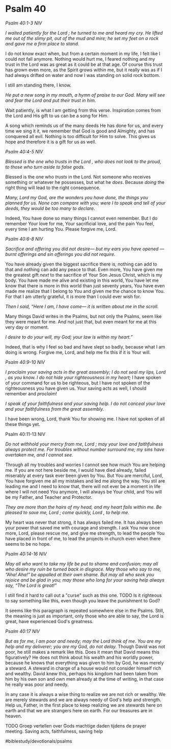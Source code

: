 # Psalm 40
*Psalm 40:1-3 NIV*

*I waited patiently for the Lord ; he turned to me and heard my cry. He lifted me out of the slimy pit, out of the mud and mire;*
*he set my feet on a rock and gave me a firm place to stand.*

I do not know exact when, but from a certain moment in my life, I felt like I could not fall anymore. Nothing would hurt me, I feared nothing and my trust in the Lord was as great as it could be at that age. Of course this trust has grown even more, as the Spirit grows within me, but it really was as if I had always drifted on water and now I was standing on solid rock bottom.

I still am standing there, I know.

*He put a new song in my mouth, a hymn of praise to our God.*
*Many will see and fear the Lord and put their trust in him.*

Wait patiently, is what I am getting from this verse.
Inspiration comes from the Lord and His gift to us can be a song for Him.

A song which reminds us of the many deeds He has done for us, and every time we sing it it, we remember that God is good and Almighty, and has conquered all evil. Nothing is too difficult for Him to solve.
This gives us hope and therefore it is a gift for us as well.

*Psalm 40:4-5 NIV*

*Blessed is the one who trusts in the Lord , who does not look to the proud, to those who turn aside to false gods.*

Blessed is the one who *trusts* in the Lord. Not someone who receives something or whatever he possesses, but what he *does*. 
Because *doing* the right thing will lead to the right consequence. 

*Many, Lord my God, are the wonders you have done, the things you planned for us.*
*None can compare with you; were I to speak and tell of your deeds, they would be too many to declare.*

Indeed, You have done so many things I cannot even remember. But I do remember Your love for me, Your sacrificial love, and the pain You feel, every time I am hurting You.
Please forgive me, Lord.

*Psalm 40:6-8 NIV*

*Sacrifice and offering you did not desire— but my ears you have opened — burnt offerings and sin offerings you did not require.*

You have already given the biggest sacrifice there is, nothing can add to that and nothing can add any peace to that.
Even more, You have given me the greatest gift *next* to the sacrifice of Your Son Jesus Christ, which is my body. 
You have made me alive and existing in this world, You have let me know that there is more in this world than just seventy years, You have even made me realize that I belong to You and given me the chance to know You. For that I am utterly grateful, it is more than I could ever wish for.

*Then I said, “Here I am, I have come— it is written about me in the scroll.*

Many things David writes in the Psalms, but not only the Psalms, seem like they were meant for me. And not just that, but even meant for me at this very day or moment.

*I desire to do your will, my God; your law is within my heart.”*

Indeed, that is why I feel so bad and have slept so badly, because what I am doing is wrong.
Forgive me, Lord, and help me fix this if it is Your will.

*Psalm 40:9-10 NIV*

*I proclaim your saving acts in the great assembly;*
*I do not seal my lips, Lord , as you know.*
*I do not hide your righteousness in my heart;*
I have spoken of your command for us to be righteous, but I have not spoken of the righteousness you have given us.
Your saving acts as well, I should remember and *proclaim*! 

*I speak of your faithfulness and your saving help.*
*I do not conceal your love and your faithfulness from the great assembly.*

I have been wrong, Lord, thank You for showing me. I have not spoken of all these things yet.

Psalm 40:11-13 NIV

*Do not withhold your mercy from me, Lord ; may your love and faithfulness always protect me.*
*For troubles without number surround me; my sins have overtaken me, and I cannot see.*

Through all my troubles and worries I cannot see how much You are helping me. If you are not here beside me, I would have died already, failed miserably at every task ever been given by You. But You are merciful, Lord, You have forgiven me all my mistakes and led me along the way.
You stil are leading me and I need to know that, there will not ever be a moment in life where I will not need You anymore, I will always be Your child, and You will be my Father, and Teacher and Protector.

*They are more than the hairs of my head, and my heart fails within me.*
*Be pleased to save me, Lord ;*
*come quickly, Lord , to help me.*

My heart was never that strong, it has always failed me. It has always been your power that saved me with courage and strength.
I ask You now once more, Lord, please rescue me, and give me strength, to lead the people You have placed in front of me, to lead the projects in church even when there seems to be no hope.

*Psalm 40:14-16 NIV*

*May all who want to take my life be put to shame and confusion;*
*may all who desire my ruin be turned back in disgrace.*
*May those who say to me, “Aha! Aha!” be appalled at their own shame.*
*But may all who seek you rejoice and be glad in you;*
*may those who long for your saving help always say, “The Lord is great!”*

I still find it hard to call out a "curse" such as this one.
TODO Is it righteous to say something like this, even though you leave the punishment to God?

It seems like this paragraph is repeated somewhere else in the Psalms. Still, the meaning is just as important, only those who are able to say, the Lord is great, have experienced God's greatness.

*Psalm 40:17 NIV*

*But as for me, I am poor and needy; may the Lord think of me.*
*You are my help and my deliverer; you are my God, do not delay.*
Though David was not poor, he still makes a remark like this. Does it mean that David means this figuratively? He does not think about his wealth and his worldly power, because he knows that everything was given to him by God, he was merely a steward.
A steward in charge of a house would not consider himself rich and wealthy. David knew this, perhaps his kingdom had been taken from him by his own son and own men already at the time of writing, in that case he really was poor and needy.

In any case it is always a wise thing to realize we are not rich or wealthy. We are merely stewards and we are always needy of God's help and strength.
Help us, Father, in the first place to keep realizing we are stewards here on earth and that we are strangers here on earth.
For our treasures are in heaven.

TODO Groep vertellen over Gods machtige daden tijdens de prayer meeting.
Saving acts, faithfulness, saving help

#biblestudy/devotionals/psalms